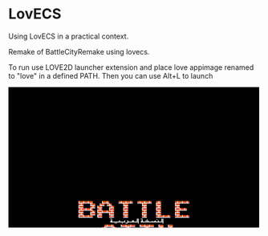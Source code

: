 # LovECS

Using LovECS in a practical context.

Remake of BattleCityRemake using lovecs.

To run use LOVE2D launcher extension and place love appimage renamed to "love" in a defined PATH. Then you can use Alt+L to launch



![showcase gif](showcase/first.gif)
